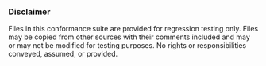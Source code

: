 ### Disclaimer
Files in this conformance suite are provided for regression testing only.
Files may be copied from other sources with their comments included and may or may not be modified for testing purposes.
No rights or responsibilities conveyed, assumed, or provided.
